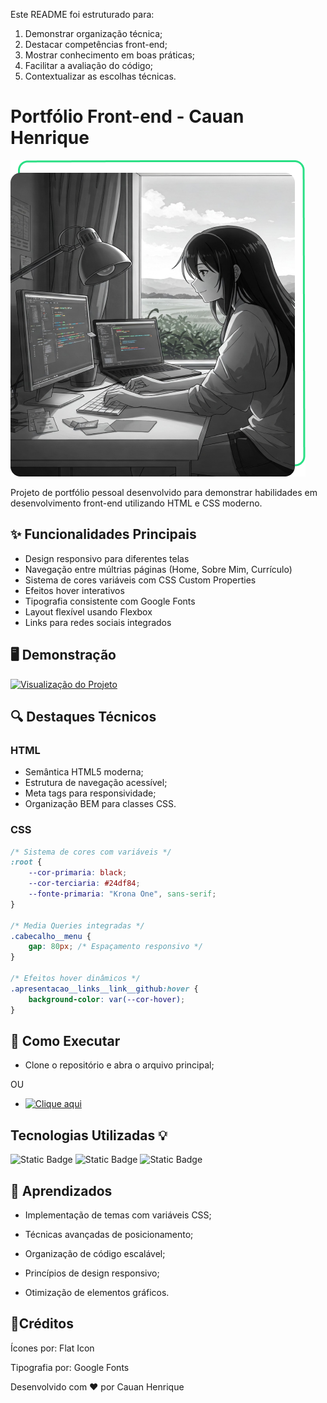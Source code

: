 Este README foi estruturado para:
1. Demonstrar organização técnica;
2. Destacar competências front-end;
3. Mostrar conhecimento em boas práticas;
4. Facilitar a avaliação do código;
5. Contextualizar as escolhas técnicas.
# Portfólio Front-end - Cauan Henrique

![Preview do Projeto](./assets/Imagem.png)

Projeto de portfólio pessoal desenvolvido para demonstrar habilidades em desenvolvimento front-end utilizando HTML e CSS moderno.

## ✨ Funcionalidades Principais

- Design responsivo para diferentes telas
- Navegação entre múltrias páginas (Home, Sobre Mim, Currículo)
- Sistema de cores variáveis com CSS Custom Properties
- Efeitos hover interativos
- Tipografia consistente com Google Fonts
- Layout flexível usando Flexbox
- Links para redes sociais integrados

## 🖥️ Demonstração

[![Visualização do Projeto](https://img.shields.io/badge/Deploy-Visualizar%20Projeto-green)](https://curriculo-orpin-six.vercel.app/)

## 🔍 Destaques Técnicos

### HTML
- Semântica HTML5 moderna;
- Estrutura de navegação acessível;
- Meta tags para responsividade;
- Organização BEM para classes CSS.

### CSS
```css
/* Sistema de cores com variáveis */
:root {
    --cor-primaria: black;
    --cor-terciaria: #24df84;
    --fonte-primaria: "Krona One", sans-serif;
}

/* Media Queries integradas */
.cabecalho__menu {
    gap: 80px; /* Espaçamento responsivo */
}

/* Efeitos hover dinâmicos */
.apresentacao__links__link__github:hover {
    background-color: var(--cor-hover);
}
```

## 🚀 Como Executar

- Clone o repositório e abra o arquivo principal;

OU

- [![Clique aqui](https://img.shields.io/badge/Deploy-Visualizar%20Projeto-green)](https://curriculo-orpin-six.vercel.app/)

## Tecnologias Utilizadas 💡

![Static Badge](https://img.shields.io/badge/JavaScript-F0DB4F?style=for-the-badge&logo=JavaScript&logoSize=auto&labelColor=black)
![Static Badge](https://img.shields.io/badge/HTML-E34F26?style=for-the-badge&logo=html5&logoSize=auto&labelColor=black)
![Static Badge](https://img.shields.io/badge/CSS-663399?style=for-the-badge&logo=css&logoColor=663399&logoSize=auto&labelColor=black)

## 📌 Aprendizados

- Implementação de temas com variáveis CSS;

- Técnicas avançadas de posicionamento;

- Organização de código escalável;

- Princípios de design responsivo;

- Otimização de elementos gráficos.

## 🤝Créditos

Ícones por: Flat Icon

Tipografia por: Google Fonts


Desenvolvido com ❤️ por Cauan Henrique
